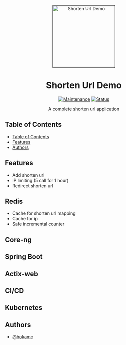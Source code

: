 <p align="center">
  <a href="" rel="noopener">
 <img src="https://image.flaticon.com/icons/svg/1803/1803092.svg"  width="200" alt="Shorten Url Demo"></a>
</p>
<h1 align="center">Shorten Url Demo</h1>

<div align="center">

[![Maintenance](https://img.shields.io/badge/Maintained%3F-yes-green.svg)]()
[![Status](https://img.shields.io/badge/status-active-success.svg)]()

</div>

<p align="center"> A complete shorten url application
    <br> 
</p>

## Table of Contents

- [Table of Contents](#table-of-contents)
- [Features](#features)
- [Authors](#authors)

## Features

- Add shorten url
- IP limiting (5 call for 1 hour)
- Redirect shorten url

## Redis

- Cache for shorten url mapping
- Cache for ip
- Safe incremental counter

## Core-ng

## Spring Boot

## Actix-web

## CI/CD

## Kubernetes

## Authors

- [@hokamc](https://github.com/hokamc)

